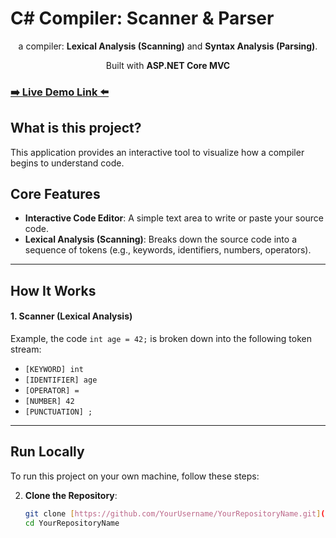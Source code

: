 

# C# Compiler: Scanner & Parser

<div align="center">

 a compiler: **Lexical Analysis (Scanning)** and **Syntax Analysis (Parsing)**.

Built with **ASP.NET Core MVC** 

</div>

### [**➡️ Live Demo Link ⬅️**](http://c-compiler-scanner.runasp.net/)



## What is this project?

This application provides an interactive tool to visualize how a compiler begins to understand code. 



## Core Features

* **Interactive Code Editor**: A simple text area to write or paste your source code.
* **Lexical Analysis (Scanning)**: Breaks down the source code into a sequence of tokens (e.g., keywords, identifiers, numbers, operators).
 
---

## How It Works


#### 1. Scanner (Lexical Analysis)



Example, the code `int age = 42;` is broken down into the following token stream:

* `[KEYWORD] int`
* `[IDENTIFIER] age`
* `[OPERATOR] =`
* `[NUMBER] 42`
* `[PUNCTUATION] ;`



---

##  Run Locally

To run this project on your own machine, follow these steps:



2.  **Clone the Repository**:
    ```bash
    git clone [https://github.com/YourUsername/YourRepositoryName.git](https://github.com/YourUsername/YourRepositoryName.git)
    cd YourRepositoryName
    ```



